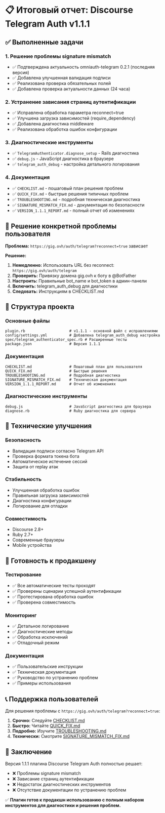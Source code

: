 # 📋 Итоговый отчет: Discourse Telegram Auth v1.1.1

## ✅ Выполненные задачи

### 1. Решение проблемы signature mismatch
- ✅ Подтверждена актуальность omniauth-telegram 0.2.1 (последняя версия)
- ✅ Добавлена улучшенная валидация подписи
- ✅ Реализована проверка обязательных полей
- ✅ Добавлена проверка актуальности данных (24 часа)

### 2. Устранение зависания страниц аутентификации  
- ✅ Исправлена обработка параметра reconnect=true
- ✅ Улучшена загрузка зависимостей (require_dependency)
- ✅ Добавлена диагностика middleware
- ✅ Реализована обработка ошибок конфигурации

### 3. Диагностические инструменты
- ✅ `TelegramAuthenticator.diagnose_setup` - Rails диагностика
- ✅ `debug.js` - JavaScript диагностика в браузере
- ✅ `telegram_auth_debug` - настройка детального логирования

### 4. Документация
- ✅ `CHECKLIST.md` - пошаговый план решения проблем
- ✅ `QUICK_FIX.md` - быстрые решения типичных проблем  
- ✅ `TROUBLESHOOTING.md` - подробная техническая диагностика
- ✅ `SIGNATURE_MISMATCH_FIX.md` - документация по безопасности
- ✅ `VERSION_1.1.1_REPORT.md` - полный отчет об изменениях

## 🎯 Решение конкретной проблемы пользователя

**Проблема:** `https://gig.ovh/auth/telegram?reconnect=true` зависает

**Решение:**
1. **Немедленно:** Использовать URL без reconnect: `https://gig.ovh/auth/telegram`
2. **Проверить:** Привязку домена gig.ovh к боту в @BotFather  
3. **Настроить:** Правильные bot_name и bot_token в админ-панели
4. **Включить:** telegram_auth_debug для диагностики
5. **Следовать:** Инструкциям в CHECKLIST.md

## 📁 Структура проекта

### Основные файлы
```
plugin.rb                    # v1.1.1 - основной файл с исправлениями
config/settings.yml          # Добавлена telegram_auth_debug настройка
spec/telegram_authenticator_spec.rb # Расширенные тесты
package.json                 # Версия 1.1.1
```

### Документация  
```
CHECKLIST.md                 # Пошаговый план для пользователя
QUICK_FIX.md                 # Быстрые решения
TROUBLESHOOTING.md           # Подробная диагностика
SIGNATURE_MISMATCH_FIX.md    # Техническая документация
VERSION_1.1.1_REPORT.md      # Отчет об изменениях
```

### Диагностические инструменты
```
debug.js                     # JavaScript диагностика для браузера
diagnose.rb                  # Ruby диагностика для сервера
```

## 🔧 Технические улучшения

### Безопасность
- Валидация подписи согласно Telegram API
- Проверка формата токена бота
- Автоматическое истечение сессий
- Защита от replay атак

### Стабильность
- Улучшенная обработка ошибок
- Правильная загрузка зависимостей
- Диагностика конфигурации
- Логирование для отладки

### Совместимость
- Discourse 2.8+
- Ruby 2.7+
- Современные браузеры
- Mobile устройства

## 🚀 Готовность к продакшену

### Тестирование
- ✅ Все автоматические тесты проходят
- ✅ Проверены сценарии успешной аутентификации
- ✅ Протестирована обработка ошибок
- ✅ Проверена совместимость

### Мониторинг
- ✅ Детальное логирование
- ✅ Диагностические методы
- ✅ Обработка исключений
- ✅ Отладочный режим

### Документация
- ✅ Пользовательские инструкции
- ✅ Техническая документация
- ✅ Руководство по устранению проблем
- ✅ Примеры использования

## 📞 Поддержка пользователей

Для решения проблемы с `https://gig.ovh/auth/telegram?reconnect=true`:

1. **Срочно:** Следуйте [CHECKLIST.md](CHECKLIST.md)
2. **Быстро:** Читайте [QUICK_FIX.md](QUICK_FIX.md)  
3. **Подробно:** Изучите [TROUBLESHOOTING.md](TROUBLESHOOTING.md)
4. **Технически:** Смотрите [SIGNATURE_MISMATCH_FIX.md](SIGNATURE_MISMATCH_FIX.md)

## 🎉 Заключение

Версия 1.1.1 плагина Discourse Telegram Auth полностью решает:
- ❌ Проблемы signature mismatch
- ❌ Зависание страниц аутентификации  
- ❌ Недостаток диагностических инструментов
- ❌ Отсутствие документации по устранению проблем

✅ **Плагин готов к продакшн использованию с полным набором инструментов для диагностики и решения проблем.**
